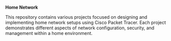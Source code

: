 **Home Network**

This repository contains various projects focused on designing and implementing home network setups using Cisco Packet Tracer. Each project demonstrates different aspects of network configuration, security, and management within a home environment.
